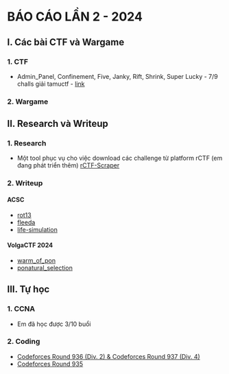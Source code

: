 # BÁO CÁO LẦN 2 - 2024

## I. Các bài CTF và Wargame

### 1. CTF

- Admin_Panel, Confinement, Five, Janky, Rift, Shrink, Super Lucky - 7/9 challs giải tamuctf - [link](https://github.com/wan-04/CTF-2024/tree/main/TAMUctf_2024/Pwn)

### 2. Wargame

## II. Research và Writeup

### 1. Research

- Một tool phục vụ cho việc download các challenge từ platform rCTF (em đang phát triển thêm) [rCTF-Scraper](https://github.com/wan-04/rCTF-Scraper)

### 2. Writeup

#### ACSC

- [rot13](https://wan.io.vn/posts/ACSC-2024/#rot13)
- [fleeda](https://wan.io.vn/posts/ACSC-2024/#fleeda)
- [life-simulation](https://wan.io.vn/posts/ACSC-2024/#life-simulation)

#### VolgaCTF 2024

- [warm_of_pon](https://wan.io.vn/posts/VolgaCTF-2024-Qualifier/#warm_of_pon)
- [ponatural_selection](https://wan.io.vn/posts/VolgaCTF-2024-Qualifier/#ponatural_selection)

## III. Tự học

### 1. CCNA

- Em đã học được 3/10 buổi

### 2. Coding

- [Codeforces Round 936 (Div. 2) & Codeforces Round 937 (Div. 4)](<https://wan.io.vn/posts/Codeforces-Round-936-(Div.-2)/>)
- [Codeforces Round 935](https://wan.io.vn/posts/Codeforces-Round-935/)
